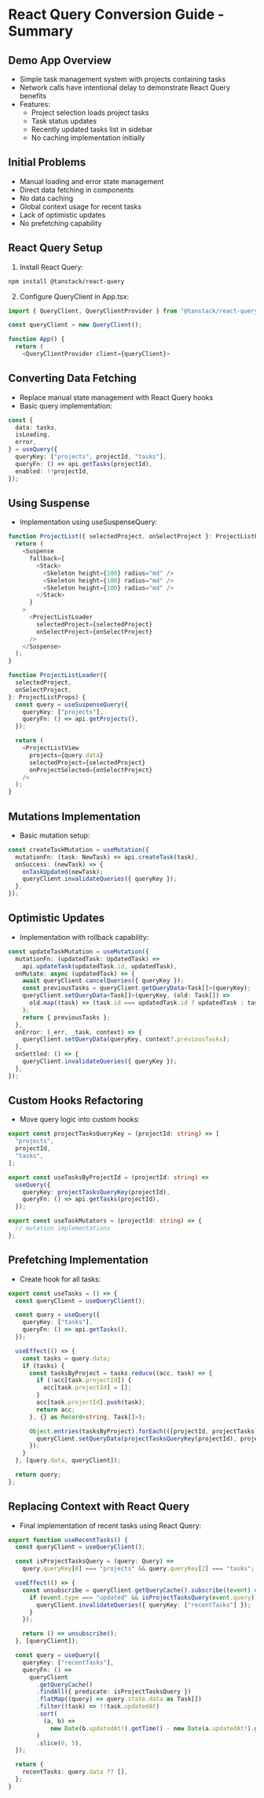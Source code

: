 # React Query Conversion Guide - Summary

## Demo App Overview
- Simple task management system with projects containing tasks
- Network calls have intentional delay to demonstrate React Query benefits
- Features:
  - Project selection loads project tasks
  - Task status updates
  - Recently updated tasks list in sidebar
  - No caching implementation initially

## Initial Problems
- Manual loading and error state management
- Direct data fetching in components
- No data caching
- Global context usage for recent tasks
- Lack of optimistic updates
- No prefetching capability

## React Query Setup
1. Install React Query:
```bash
npm install @tanstack/react-query
```

2. Configure QueryClient in App.tsx:
```typescript
import { QueryClient, QueryClientProvider } from "@tanstack/react-query";

const queryClient = new QueryClient();

function App() {
  return (
    <QueryClientProvider client={queryClient}>
```

## Converting Data Fetching
- Replace manual state management with React Query hooks
- Basic query implementation:
```typescript
const {
  data: tasks,
  isLoading,
  error,
} = useQuery({
  queryKey: ["projects", projectId, "tasks"],
  queryFn: () => api.getTasks(projectId),
  enabled: !!projectId,
});
```

## Using Suspense
- Implementation using useSuspenseQuery:
```typescript
function ProjectList({ selectedProject, onSelectProject }: ProjectListProps) {
  return (
    <Suspense
      fallback={
        <Stack>
          <Skeleton height={100} radius="md" />
          <Skeleton height={100} radius="md" />
          <Skeleton height={100} radius="md" />
        </Stack>
      }
    >
      <ProjectListLoader
        selectedProject={selectedProject}
        onSelectProject={onSelectProject}
      />
    </Suspense>
  );
}

function ProjectListLoader({
  selectedProject,
  onSelectProject,
}: ProjectListProps) {
  const query = useSuspenseQuery({
    queryKey: ["projects"],
    queryFn: () => api.getProjects(),
  });

  return (
    <ProjectListView
      projects={query.data}
      selectedProject={selectedProject}
      onProjectSelected={onSelectProject}
    />
  );
}
```

## Mutations Implementation
- Basic mutation setup:
```typescript
const createTaskMutation = useMutation({
  mutationFn: (task: NewTask) => api.createTask(task),
  onSuccess: (newTask) => {
    onTaskUpdated(newTask);
    queryClient.invalidateQueries({ queryKey });
  },
});
```

## Optimistic Updates
- Implementation with rollback capability:
```typescript
const updateTaskMutation = useMutation({
  mutationFn: (updatedTask: UpdatedTask) =>
    api.updateTask(updatedTask.id, updatedTask),
  onMutate: async (updatedTask) => {
    await queryClient.cancelQueries({ queryKey });
    const previousTasks = queryClient.getQueryData<Task[]>(queryKey);
    queryClient.setQueryData<Task[]>(queryKey, (old: Task[]) =>
      old.map((task) => (task.id === updatedTask.id ? updatedTask : task))
    );
    return { previousTasks };
  },
  onError: (_err, _task, context) => {
    queryClient.setQueryData(queryKey, context?.previousTasks);
  },
  onSettled: () => {
    queryClient.invalidateQueries({ queryKey });
  },
});
```

## Custom Hooks Refactoring
- Move query logic into custom hooks:
```typescript
export const projectTasksQueryKey = (projectId: string) => [
  "projects",
  projectId,
  "tasks",
];

export const useTasksByProjectId = (projectId: string) =>
  useQuery({
    queryKey: projectTasksQueryKey(projectId),
    queryFn: () => api.getTasks(projectId),
  });

export const useTaskMutators = (projectId: string) => {
  // mutation implementations
};
```

## Prefetching Implementation
- Create hook for all tasks:
```typescript
export const useTasks = () => {
  const queryClient = useQueryClient();

  const query = useQuery({
    queryKey: ["tasks"],
    queryFn: () => api.getTasks(),
  });

  useEffect(() => {
    const tasks = query.data;
    if (tasks) {
      const tasksByProject = tasks.reduce((acc, task) => {
        if (!acc[task.projectId]) {
          acc[task.projectId] = [];
        }
        acc[task.projectId].push(task);
        return acc;
      }, {} as Record<string, Task[]>);

      Object.entries(tasksByProject).forEach(([projectId, projectTasks]) => {
        queryClient.setQueryData(projectTasksQueryKey(projectId), projectTasks);
      });
    }
  }, [query.data, queryClient]);

  return query;
};
```

## Replacing Context with React Query
- Final implementation of recent tasks using React Query:
```typescript
export function useRecentTasks() {
  const queryClient = useQueryClient();

  const isProjectTasksQuery = (query: Query) =>
    query.queryKey[0] === "projects" && query.queryKey[2] === "tasks";

  useEffect(() => {
    const unsubscribe = queryClient.getQueryCache().subscribe((event) => {
      if (event.type === "updated" && isProjectTasksQuery(event.query)) {
        queryClient.invalidateQueries({ queryKey: ["recentTasks"] });
      }
    });

    return () => unsubscribe();
  }, [queryClient]);

  const query = useQuery({
    queryKey: ["recentTasks"],
    queryFn: () =>
      queryClient
        .getQueryCache()
        .findAll({ predicate: isProjectTasksQuery })
        .flatMap((query) => query.state.data as Task[])
        .filter((task) => !!task.updatedAt)
        .sort(
          (a, b) =>
            new Date(b.updatedAt!).getTime() - new Date(a.updatedAt!).getTime()
        )
        .slice(0, 5),
  });

  return {
    recentTasks: query.data ?? [],
  };
}
``` 